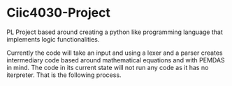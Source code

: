 # Ciic4030-Project
PL Project based around creating a python like programming language that implements logic functionalities.

Currently the code will take an input and using a lexer and a parser creates intermediary code based around mathematical equations and with PEMDAS in mind.
The code in its current state will not run any code as it has no iterpreter. That is the following process. 
